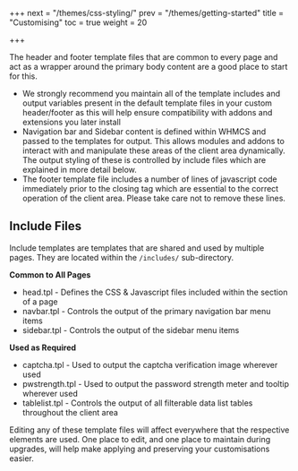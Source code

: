 +++
next = "/themes/css-styling/"
prev = "/themes/getting-started"
title = "Customising"
toc = true
weight = 20

+++

The header and footer template files that are common to every page and act as a wrapper around the primary body content are a good place to start for this.

* We strongly recommend you maintain all of the template includes and output variables present in the default template files in your custom header/footer as this will help ensure compatibility with addons and extensions you later install
* Navigation bar and Sidebar content is defined within WHMCS and passed to the templates for output. This allows modules and addons to interact with and manipulate these areas of the client area dynamically. The output styling of these is controlled by include files which are explained in more detail below.
* The footer template file includes a number of lines of javascript code immediately prior to the closing </body> tag which are essential to the correct operation of the client area. Please take care not to remove these lines.

## Include Files

Include templates are templates that are shared and used by multiple pages. They are located within the `/includes/` sub-directory.

**Common to All Pages**

* head.tpl - Defines the CSS & Javascript files included within the <head> section of a page
* navbar.tpl - Controls the output of the primary navigation bar menu items
* sidebar.tpl - Controls the output of the sidebar menu items

**Used as Required**

* captcha.tpl - Used to output the captcha verification image wherever used
* pwstrength.tpl - Used to output the password strength meter and tooltip wherever used
* tablelist.tpl - Controls the output of all filterable data list tables throughout the client area

Editing any of these template files will affect everywhere that the respective elements are used. One place to edit, and one place to maintain during upgrades, will help make applying and preserving your customisations easier.
